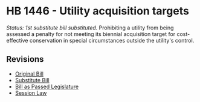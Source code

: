 # HB 1446 - Utility acquisition targets
*Status: 1st substitute bill substituted.*
Prohibiting a utility from being assessed a penalty for not meeting its biennial acquisition target for cost-effective conservation in special circumstances outside the utility's control.

## Revisions
* [Original Bill](1/)
* [Substitute Bill](S/)
* [Bill as Passed Legislature](S.PL/)
* [Session Law](S.SL/)